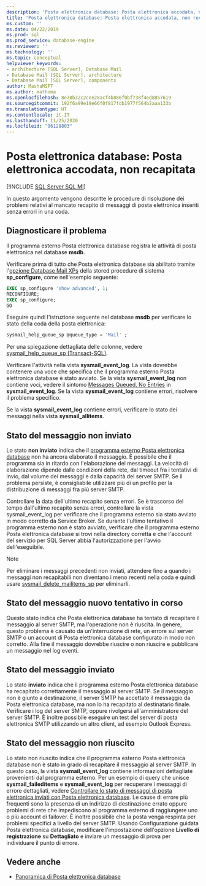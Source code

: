 ```yaml
---
description: 'Posta elettronica database: Posta elettronica accodata, non recapitata'
title: 'Posta elettronica database: Posta elettronica accodata, non recapitata | Microsoft Docs'
ms.custom: ''
ms.date: 04/22/2019
ms.prod: sql
ms.prod_service: database-engine
ms.reviewer: ''
ms.technology: ''
ms.topic: conceptual
helpviewer_keywords:
- architecture [SQL Server], Database Mail
- Database Mail [SQL Server], architecture
- Database Mail [SQL Server], components
author: MashaMSFT
ms.author: mathoma
ms.openlocfilehash: 8e70b32c2cee28acf4b886f0bf738f4ed8857619
ms.sourcegitcommit: 192f6a99e19e66f0f817fdb1977f564b2aaa133b
ms.translationtype: HT
ms.contentlocale: it-IT
ms.lasthandoff: 11/25/2020
ms.locfileid: "96128803"
---
```

# <a name="database-mail-mail-queued-not-delivered"></a>Posta elettronica database: Posta elettronica accodata, non recapitata 
[!INCLUDE [SQL Server SQL MI](../../includes/applies-to-version/sql-asdbmi.md)]

In questo argomento vengono descritte le procedure di risoluzione dei problemi relativi al mancato recapito di messaggi di posta elettronica inseriti senza errori in una coda.

## <a name="diagnose-the-problem"></a>Diagnosticare il problema 

Il programma esterno Posta elettronica database registra le attività di posta elettronica nel database **msdb**.

Verificare prima di tutto che Posta elettronica database sia abilitato tramite l'[opzione Database Mail XPs](../../database-engine/configure-windows/database-mail-xps-server-configuration-option.md) della stored procedure di sistema **sp_configure**, come nell'esempio seguente:

```sql 
EXEC sp_configure 'show advanced', 1;  
RECONFIGURE; 
EXEC sp_configure; 
GO
```

Eseguire quindi l'istruzione seguente nel database **msdb** per verificare lo stato della coda della posta elettronica:

```sql
sysmail_help_queue_sp @queue_type = 'Mail' ;
```

Per una spiegazione dettagliata delle colonne, vedere [sysmail_help_queue_sp (Transact-SQL)](../system-stored-procedures/sysmail-help-queue-sp-transact-sql.md#result-set).

Verificare l'attività nella vista **sysmail_event_log**. La vista dovrebbe contenere una voce che specifica che il programma esterno Posta elettronica database è stato avviato. Se la vista **sysmail_event_log** non contiene voci, vedere il sintomo [Messages Queued, No Entries](database-mail-common-errors.md#database-mail-queued-no-entries-in-sysmail_event_log-or-windows-application-event-log) in **sysmail_event_log**. Se la vista **sysmail_event_log** contiene errori, risolvere il problema specifico.

Se la vista **sysmail_event_log** contiene errori, verificare lo stato dei messaggi nella vista **sysmail_allitems**.

## <a name="message-status-unsent"></a>Stato del messaggio non inviato 

Lo stato **non inviato** indica che il [programma esterno Posta elettronica database](database-mail-external-program.md) non ha ancora elaborato il messaggio. È possibile che il programma sia in ritardo con l'elaborazione dei messaggi. La velocità di elaborazione dipende dalle condizioni della rete, dal timeout fra i tentativi di invio, dal volume dei messaggi e dalla capacità del server SMTP. Se il problema persiste, è consigliabile utilizzare più di un profilo per la distribuzione di messaggi fra più server SMTP.

Controllare la data dell'ultimo recapito senza errori. Se è trascorso del tempo dall'ultimo recapito senza errori, controllare la vista sysmail_event_log per verificare che il programma esterno sia stato avviato in modo corretto da Service Broker. Se durante l'ultimo tentativo il programma esterno non è stato avviato, verificare che il programma esterno Posta elettronica database si trovi nella directory corretta e che l'account del servizio per SQL Server abbia l'autorizzazione per l'avvio dell'eseguibile.

   > [!NOTE]
   > Per eliminare i messaggi precedenti non inviati, attendere fino a quando i messaggi non recapitabili non diventano i meno recenti nella coda e quindi usare [sysmail_delete_mailitems_sp](../system-stored-procedures/sysmail-delete-mailitems-sp-transact-sql.md) per eliminarli.

## <a name="message-status-retrying"></a>Stato del messaggio nuovo tentativo in corso

Questo stato indica che Posta elettronica database ha tentato di recapitare il messaggio al server SMTP, ma l'operazione non è riuscita. In genere, questo problema è causato da un'interruzione di rete, un errore sul server SMTP o un account di Posta elettronica database configurato in modo non corretto. Alla fine il messaggio dovrebbe riuscire o non riuscire e pubblicare un messaggio nel log eventi.

## <a name="message-status-sent"></a>Stato del messaggio inviato

Lo stato **inviato** indica che il programma esterno Posta elettronica database ha recapitato correttamente il messaggio al server SMTP. Se il messaggio non è giunto a destinazione, il server SMTP ha accettato il messaggio da Posta elettronica database, ma non lo ha recapitato al destinatario finale. Verificare i log del server SMTP, oppure rivolgersi all'amministratore del server SMTP. È inoltre possibile eseguire un test del server di posta elettronica SMTP utilizzando un altro client, ad esempio Outlook Express.

## <a name="message-status-failed"></a>Stato del messaggio non riuscito

Lo stato non riuscito indica che il programma esterno Posta elettronica database non è stato in grado di recapitare il messaggio al server SMTP. In questo caso, la vista **sysmail_event_log** contiene informazioni dettagliate provenienti dal programma esterno. Per un esempio di query che unisce **sysmail_faileditems** e **sysmail_event_log** per recuperare i messaggi di errore dettagliati, vedere [Controllare lo stato di messaggi di posta elettronica inviati con Posta elettronica database](check-the-status-of-e-mail-messages-sent-with-database-mail.md). Le cause di errore più frequenti sono la presenza di un indirizzo di destinazione errato oppure problemi di rete che impediscono al programma esterno di raggiungere uno o più account di failover. È inoltre possibile che la posta venga respinta per problemi specifici a livello del server SMTP. Usando Configurazione guidata Posta elettronica database, modificare l'impostazione dell'opzione **Livello di registrazione** su **Dettagliato** e inviare un messaggio di prova per individuare il punto di errore.



##  <a name="see-also"></a><a name="RelatedContent"></a> Vedere anche
  
-  [Panoramica di Posta elettronica database](database-mail.md)

  
  
